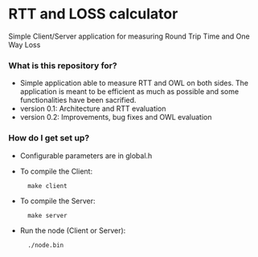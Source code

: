 # RTT and LOSS calculator #

Simple Client/Server application for measuring Round Trip Time and One Way Loss

### What is this repository for? ###

* Simple application able to measure RTT and OWL on both sides. The application is meant to be efficient as much as possible and some functionalities have been sacrified.
* version 0.1: Architecture and RTT evaluation
* version 0.2: Improvements, bug fixes and OWL evaluation

### How do I get set up? ###

* Configurable parameters are in global.h

* To compile the Client:

		make client

* To compile the Server:

		make server

* Run the node (Client or Server):

		./node.bin



